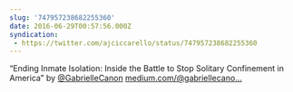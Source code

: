 ```yaml
---
slug: '747957238682255360'
date: 2016-06-29T00:57:56.000Z
syndication:
 - https://twitter.com/ajciccarello/status/747957238682255360
---
```


“Ending Inmate Isolation: Inside the Battle to Stop Solitary Confinement in America” by [@GabrielleCanon](https://twitter.com/GabrielleCanon) [medium.com/@gabriellecano…](https://medium.com/@gabriellecanon/ending-solitary-confinement-bb4e0311e058#.ohy3sywyv)
